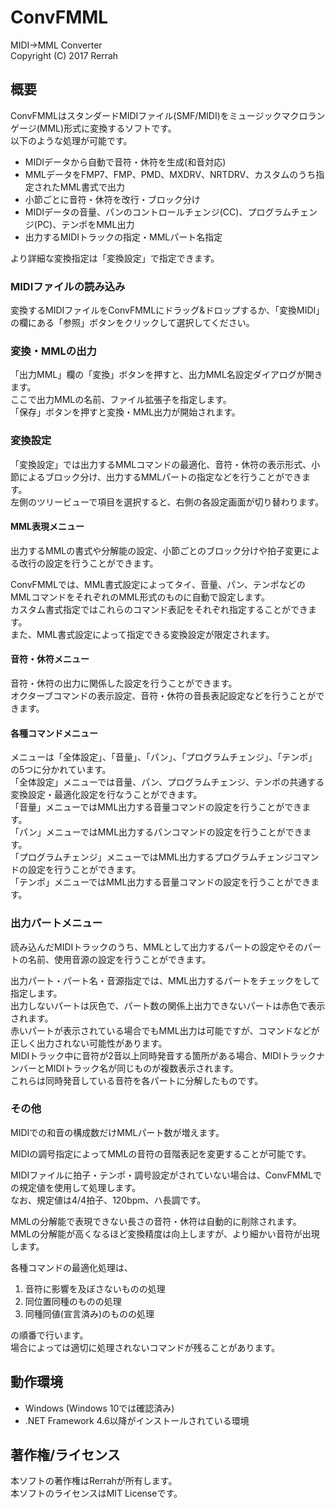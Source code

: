 # ConvFMML
MIDI→MML Converter  
Copyright (C) 2017 Rerrah

## 概要
ConvFMMLはスタンダードMIDIファイル(SMF/MIDI)をミュージックマクロランゲージ(MML)形式に変換するソフトです。  
以下のような処理が可能です。  

* MIDIデータから自動で音符・休符を生成(和音対応)
* MMLデータをFMP7、FMP、PMD、MXDRV、NRTDRV、カスタムのうち指定されたMML書式で出力
* 小節ごとに音符・休符を改行・ブロック分け
* MIDIデータの音量、パンのコントロールチェンジ(CC)、プログラムチェンジ(PC)、テンポをMML出力
* 出力するMIDIトラックの指定・MMLパート名指定

より詳細な変換指定は「変換設定」で指定できます。

### MIDIファイルの読み込み
変換するMIDIファイルをConvFMMLにドラッグ&ドロップするか、「変換MIDI」の欄にある「参照」ボタンをクリックして選択してください。

### 変換・MMLの出力
「出力MML」欄の「変換」ボタンを押すと、出力MML名設定ダイアログが開きます。  
ここで出力MMLの名前、ファイル拡張子を指定します。  
「保存」ボタンを押すと変換・MML出力が開始されます。

### 変換設定
「変換設定」では出力するMMLコマンドの最適化、音符・休符の表示形式、小節によるブロック分け、出力するMMLパートの指定などを行うことができます。  
左側のツリービューで項目を選択すると、右側の各設定画面が切り替わります。

#### MML表現メニュー
出力するMMLの書式や分解能の設定、小節ごとのブロック分けや拍子変更による改行の設定を行うことができます。

ConvFMMLでは、MML書式設定によってタイ、音量、パン、テンポなどのMMLコマンドをそれぞれのMML形式のものに自動で設定します。  
カスタム書式指定ではこれらのコマンド表記をそれぞれ指定することができます。  
また、MML書式設定によって指定できる変換設定が限定されます。

#### 音符・休符メニュー
音符・休符の出力に関係した設定を行うことができます。  
オクターブコマンドの表示設定、音符・休符の音長表記設定などを行うことができます。
　　
#### 各種コマンドメニュー
メニューは「全体設定」、「音量」、「パン」、「プログラムチェンジ」、「テンポ」の5つに分かれています。  
「全体設定」メニューでは音量、パン、プログラムチェンジ、テンポの共通する変換設定・最適化設定を行なうことができます。  
「音量」メニューではMML出力する音量コマンドの設定を行うことができます。  
「パン」メニューではMML出力するパンコマンドの設定を行うことができます。  
「プログラムチェンジ」メニューではMML出力するプログラムチェンジコマンドの設定を行うことができます。  
「テンポ」メニューではMML出力する音量コマンドの設定を行うことができます。

### 出力パートメニュー
読み込んだMIDIトラックのうち、MMLとして出力するパートの設定やそのパートの名前、使用音源の設定を行うことができます。

出力パート・パート名・音源指定では、MML出力するパートをチェックをして指定します。  
出力しないパートは灰色で、パート数の関係上出力できないパートは赤色で表示されます。  
赤いパートが表示されている場合でもMML出力は可能ですが、コマンドなどが正しく出力されない可能性があります。  
MIDIトラック中に音符が2音以上同時発音する箇所がある場合、MIDIトラックナンバーとMIDIトラック名が同じものが複数表示されます。  
これらは同時発音している音符を各パートに分解したものです。

### その他
MIDIでの和音の構成数だけMMLパート数が増えます。

MIDIの調号指定によってMMLの音符の音階表記を変更することが可能です。

MIDIファイルに拍子・テンポ・調号設定がされていない場合は、ConvFMMLでの規定値を使用して処理します。  
なお、規定値は4/4拍子、120bpm、ハ長調です。

MMLの分解能で表現できない長さの音符・休符は自動的に削除されます。  
MMLの分解能が高くなるほど変換精度は向上しますが、より細かい音符が出現します。

各種コマンドの最適化処理は、

1. 音符に影響を及ぼさないものの処理
2. 同位置同種のものの処理
3. 同種同値(宣言済み)のものの処理

の順番で行います。  
場合によっては適切に処理されないコマンドが残ることがあります。

## 動作環境
* Windows (Windows 10では確認済み)
* .NET Framework 4.6以降がインストールされている環境

## 著作権/ライセンス
本ソフトの著作権はRerrahが所有します。  
本ソフトのライセンスはMIT Licenseです。
